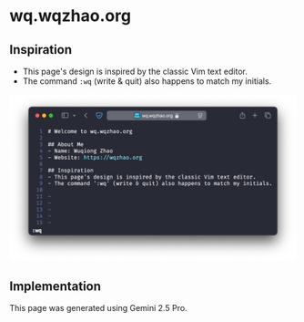 # wq.wqzhao.org

## Inspiration
- This page's design is inspired by the classic Vim text editor.
- The command `:wq` (write & quit) also happens to match my initials.

![Website screenshot](screenshot.png)

## Implementation
This page was generated using Gemini 2.5 Pro.
